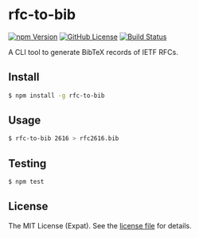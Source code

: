 rfc-to-bib
==========
[![npm Version][NPM VERSION BADGE]][NPM PAGE]
[![GitHub License][LICENSE BADGE]][LICENSE PAGE]
[![Build Status][BUILD BADGE]][BUILD PAGE]

A CLI tool to generate BibTeX records of IETF RFCs.

Install
-------
```sh
$ npm install -g rfc-to-bib
```

Usage
-----
```sh
$ rfc-to-bib 2616 > rfc2616.bib
```

Testing
-------
```sh
$ npm test
```

License
-------
The MIT License (Expat). See the [license file](LICENSE) for details.

[BUILD BADGE]: https://img.shields.io/travis/jbenner-radham/rfc-to-bib.svg?style=flat-square
[BUILD PAGE]: https://travis-ci.org/jbenner-radham/rfc-to-bib
[LICENSE BADGE]: https://img.shields.io/badge/license-MIT%20License-blue.svg?style=flat-square
[LICENSE PAGE]: https://github.com/jbenner-radham/rfc-to-bib/blob/master/LICENSE
[NPM PAGE]: https://www.npmjs.com/package/rfc-to-bib
[NPM VERSION BADGE]: https://img.shields.io/npm/v/rfc-to-bib.svg?style=flat-square
